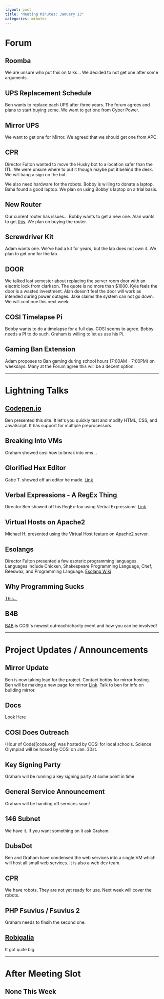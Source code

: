 ```yaml
---
layout: post
title: "Meeting Minutes: January 13"
categories: minutes
---
```


# Forum

## Roomba
We are unsure who put this on talks... We decided to not get one after some arguments.

## UPS Replacement Schedule
Ben wants to replace each UPS after three years. The forum agrees and plans to start buying some. We want to get one from Cyber Power.

## Mirror UPS
We want to get one for Mirror. We agreed that we should get one from APC.

## CPR
Director Fulton wanted to move the Husky bot to a location safer than the ITL. We were unsure where to put it though maybe put it behind the desk. We will hang a sign on the bot.

We also need hardware for the robots. Bobby is willing to donate a laptop. Baha found a good laptop. We plan on using Bobby's laptop on a trial basis.

## New Router
Our current router has issues... Bobby wants to get a new one. Alan wants to get [this](https://www.thinkpenguin.com/gnu-linux/free-software-wireless-n-broadband-router-gnu-linux-tpe-nwifirouter2). We plan on buying the router.

## Screwdriver Kit
Adam wants one. We've had a kit for years, but the lab does not own it. We plan to get one for the lab.

## DOOR
We talked last semester about replacing the server room door with an electric lock from clarkson. The quote is no more than $1000. Kyle feels the door is a wasted investment. Alan doesn't feel the door will work as intended during power outages. Jake claims the system can not go down. We will continue this next week.

## COSI Timelapse Pi
Bobby wants to do a timelapse for a full day. COSI seems to agree. Bobby needs a PI to do such. Graham is willing to let us use his Pi.

## Gaming Ban Extension
Adam proposes to Ban gaming during school hours (7:00AM - 7:00PM) on weekdays. Many at the Forum agree this will be a decent option.

---

# Lightning Talks

## [Codepen.io](codepen.io)
Ben presented this site. It let's you quickly test and modify HTML, CSS, and JavaScript. It has support for multiple preprocessors. 

## Breaking Into VMs
Graham showed cosi how to break into vms...

## Glorified Hex Editor
Gabe T. showed off an editor he made. [Link](www.github.com/tuckergs/modder)

## Verbal Expressions - A RegEx Thing
Director Ben showed off his RegEx-foo using Verbal Expressions! [Link](verbalexpressions.github.io)

## Virtual Hosts on Apache2
Michael H. presented using the Virtual Host feature on Apache2 server.

## Esolangs
Director Fulton presented a few esoteric programming languages. Languages include Chicken, Shakespeare Programming Language, Chef, Beeswax, and Programming Language. [Esolang Wiki](http://esolangs.org/wiki/Main_Page)

## Why Programming Sucks
[This...](stilldrinking.org/programming-sucks)

## B4B
[B4B](books4baha.org) is COSI's newest outreach/charity event and how you can be involved!

 ---

# Project Updates / Announcements

## Mirror Update
Ben is now taking lead for the project. Contact bobby for mirror hosting. Ben will be making a new page for mirror [Link](cslabs.clarkson.edu/mirror2016). Talk to ben for info on building mirror.

## Docs
[Look Here](docs.cslabs.clarkson.edu/wiki/2015/2016_Project_Ideas)

## COSI Does Outreach
(Hour of Code)[code.org] was hosted by COSI for local schools.
Science Olympiad will be hosed by COSI on Jan. 30st.

## Key Signing Party
Graham will be running a key signing party at some point in time.

## General Service Announcement
Graham will be handing off services soon! 

## 146 Subnet
We have it. If you want something on it ask Graham.

## DubsDot
Ben and Graham have condensed the web services into a single VM which will host all small web services. It is also a web dev team.

## CPR
We have robots. They are not yet ready for use. Next week will cover the robots.

## PHP Fsuvius / Fsuvius 2
Graham needs to finsih the second one.

## [Robigalia](robigalia.org)
It got quite big. 

---

# After Meeting Slot

## None This Week
